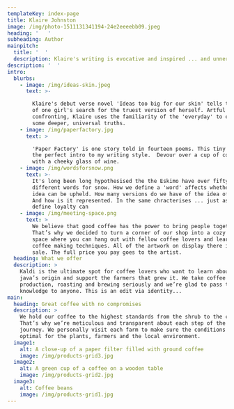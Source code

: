 ```yaml
---
templateKey: index-page
title: Klaire Johnston
image: /img/photo-1511131341194-24e2eeeebb09.jpeg
heading: '   '
subheading: Author
mainpitch:
  title: '  '
  description: Klaire's writing is evocative and inspired ... and unnervingly relatable.
description: '  '
intro:
  blurbs:
    - image: /img/ideas-skin.jpeg
      text: >-

        Klaire's debut verse novel 'Ideas too big for our skin' tells the story
        of one girl's search for the truest version of herself. Artful and
        confronting, Klaire uses the familiarity of the 'everyday' to expose
        some deeper, universal truths. 
    - image: /img/paperfactory.jpg
      text: >

        'Paper Factory' is one story told in fourteen poems. This tiny read and
        the perfect intro to my writing style.  Devour over a cup of coffee or
        with a cheeky glass of wine. 
    - image: /img/wordsforsnow.png
      text: >-
        It's long been long hypothesised the the Eskimo have over fifty
        different words for snow. How we define a 'word' affects whether this
        idea can be upheld. How many versions do we have of the idea of loyalty?
        And how is it represented. In the same chracterises ... just as how we
        define loyalty can 
    - image: /img/meeting-space.png
      text: >
        We believe that good coffee has the power to bring people together.
        That’s why we decided to turn a corner of our shop into a cozy meeting
        space where you can hang out with fellow coffee lovers and learn about
        coffee making techniques. All of the artwork on display there is for
        sale. The full price you pay goes to the artist.
  heading: What we offer
  description: >
    Kaldi is the ultimate spot for coffee lovers who want to learn about their
    java’s origin and support the farmers that grew it. We take coffee
    production, roasting and brewing seriously and we’re glad to pass that
    knowledge to anyone. This is an edit via identity...
main:
  heading: Great coffee with no compromises
  description: >
    We hold our coffee to the highest standards from the shrub to the cup.
    That’s why we’re meticulous and transparent about each step of the coffee’s
    journey. We personally visit each farm to make sure the conditions are
    optimal for the plants, farmers and the local environment.
  image1:
    alt: A close-up of a paper filter filled with ground coffee
    image: /img/products-grid3.jpg
  image2:
    alt: A green cup of a coffee on a wooden table
    image: /img/products-grid2.jpg
  image3:
    alt: Coffee beans
    image: /img/products-grid1.jpg
---
```


